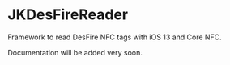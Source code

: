 # JKDesFireReader
Framework to read DesFire NFC tags with iOS 13 and Core NFC.

Documentation will be added very soon.
